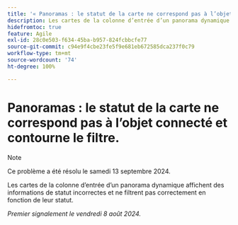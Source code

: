 ```yaml
---
title: '« Panoramas : le statut de la carte ne correspond pas à l’objet connecté et contourne le filtre. »'
description: Les cartes de la colonne d’entrée d’un panorama dynamique affichent des informations de statut incorrectes et ne filtrent pas correctement en fonction de leur statut.
hidefromtoc: true
feature: Agile
exl-id: 28c0e503-f634-45ba-b957-824fcbbcfe77
source-git-commit: c94e9f4cbe23fe5f9e681eb672585dca237f0c79
workflow-type: tm+mt
source-wordcount: '74'
ht-degree: 100%

---
```


# Panoramas : le statut de la carte ne correspond pas à l’objet connecté et contourne le filtre.

>[!NOTE]
>
>Ce problème a été résolu le samedi 13 septembre 2024.

Les cartes de la colonne d’entrée d’un panorama dynamique affichent des informations de statut incorrectes et ne filtrent pas correctement en fonction de leur statut.

_Premier signalement le vendredi 8 août 2024._
